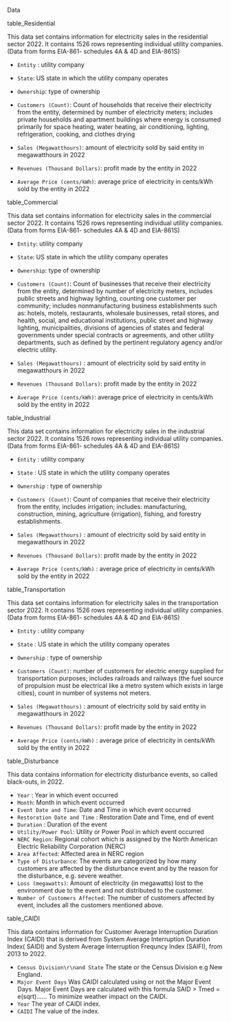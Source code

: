Data

table_Residential

This data set contains information for electricity sales in the residential sector 2022. It contains 1526 rows representing individual utility companies. (Data from forms EIA-861- schedules 4A & 4D and EIA-861S)
- `Entity` : utility company

- `State`: US state in which the utility company operates
- `Ownership`: type of ownership
- `Customers (Count)`: Count of households that receive their electricity from the entity, determined by number of electricity meters; includes private households and apartment buildings where energy is consumed primarily for space heating, water heating, air conditioning, lighting, refrigeration, cooking, and clothes drying
- `Sales (Megawatthours)`: amount of electricity sold by said entity in megawatthours in 2022
- `Revenues (Thousand Dollars)`: profit made by the entity in 2022
- `Average Price (cents/kWh)`: average price of electricity in cents/kWh sold by the entity in 2022


table_Commercial

This data set contains information for electricity sales in the commercial sector 2022. It contains 1526 rows representing individual utility companies. (Data from forms EIA-861- schedules 4A & 4D and EIA-861S)
- `Entity`: utility company

- `State`: US state in which the utility company operates
- `Ownership`: type of ownership
- `Customers (Count)`: Count of businesses that receive their electricity from the entity, determined by number of electricity meters, includes public streets and highway lighting, counting one customer per community; includes nonmanufacturing business establishments such as: hotels, motels, restaurants, wholesale businesses, retail stores, and health, social, and educational institutions, public street and highway lighting, municipalities, divisions of agencies of states and federal governments under special contracts or agreements, and other utility departments, such as defined by the pertinent regulatory agency and/or electric utility. 
- `Sales (Megawatthours)` : amount of electricity sold by said entity in megawatthours in 2022
- `Revenues (Thousand Dollars)`: profit made by the entity in 2022
- `Average Price (cents/kWh)`: average price of electricity in cents/kWh sold by the entity in 2022


table_Industrial

This data set contains information for electricity sales in the industrial sector 2022. It contains 1526 rows representing individual utility companies. (Data from forms EIA-861- schedules 4A & 4D and EIA-861S)
- `Entity` : utility company

- `State` : US state in which the utility company operates
- `Ownership` : type of ownership
- `Customers (Count)`: Count of companies that receive their electricity from the entity, includes irrigation; includes: manufacturing, construction, mining, agriculture (irrigation), fishing, and forestry establishments. 
- `Sales (Megawatthours)` : amount of electricity sold by said entity in megawatthours in 2022
- `Revenues (Thousand Dollars)`: profit made by the entity in 2022
- `Average Price (cents/kWh)` : average price of electricity in cents/kWh sold by the entity in 2022


table_Transportation

This data set contains information for electricity sales in the transportation sector 2022. It contains 1526 rows representing individual utility companies. (Data from forms EIA-861- schedules 4A & 4D and EIA-861S)
- `Entity` : utility company

- `State` : US state in which the utility company operates
- `Ownership` : type of ownership
- `Customers (Count)`: number of customers for electric energy supplied for transportation purposes; includes railroads and railways (the fuel source of propulsion must be electrical like a metro system which exists in large cities), count in number of systems not meters.  
- `Sales (Megawatthours)` : amount of electricity sold by said entity in megawatthours in 2022
- `Revenues (Thousand Dollars)`: profit made by the entity in 2022
- `Average Price (cents/kWh)` : average price of electricity in cents/kWh sold by the entity in 2022

table_Disturbance

This data contains information for electricity disturbance events, so called black-outs, in 2022.

- `Year` : Year in which event occurred
- `Month`: Month in which event occurred
- `Event Date and Time`: Date and Time in which event occurred
- `Restoration Date and Time` : Restoration Date and Time, end of event
- `Duration` : Duration of the event
- `Utility/Power Pool`: Utility or Power Pool in which event occurred
- `NERC Region`: Regional cohort which is assigned by the North American Electric Reliability Corporation (NERC)
- `Area Affected`: Affected area in NERC region
- `Type of Disturbance`: The events are categorized by how many customers are affected by the disturbance event and by the reason for the disturbance, e.g. severe weather. 
- `Loss (megawatts)`: Amount of electricity (in megawatts) lost to the environment due to the event and not distributed to the customer. 
- `Number of Customers Affected`: The number of customers affected by event, includes all the customers mentioned above.

table_CAIDI

This data contains information for Customer Average Interruption Duration Index (CAIDI) that is derived from System Average Interruption Duration Index( SAIDI) and System Average Interruption Frequncy Index (SAIFI), from 2013 to 2022. 

- `Census Division\r\nand State` The state or the Census Division e.g New England. 
- `Major Event Days` Was CAIDI calculated using or not the Major Event Days. Major Event Days are calculated with this formula SAID > Tmed = e(sqrt)...... To minimize weather impact on the CAIDI. 
- `Year` The year of CAIDI index.
- `CAIDI` The value of the index.

